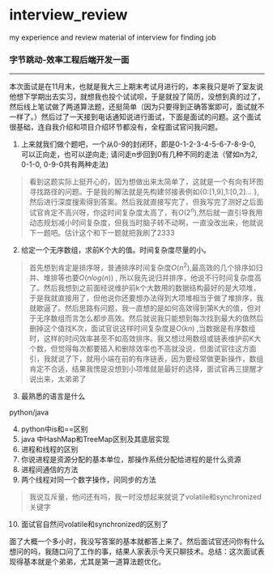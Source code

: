 # interview_review
my experience and review material of interview for finding job

### 字节跳动-效率工程后端开发一面

-----------

本次面试是在11月末，也就是我大三上期末考试月进行的，本来我只是听了室友说他想下学期出去实习，就想我也投个试试呗，于是就投了简历，没想到真的过了，然后线上笔试做了两道算法题，还挺简单（因为只要得到正确答案即可，面试就不一样了。）然后过了一天接到电话通知说进行面试，下面是面试的问题。这个面试很基础，连自我介绍和项目介绍环节都没有，全程面试官问我问题。

1. 上来就我们做个题吧，一个从0-9的封闭环，即是0-1-2-3-4-5-6-7-8-9-0, 可以正向走，也可以逆向走; 请问走n步回到0有几种不同的走法（譬如n为2, 0-1-0, 0-9-0共有两种走法)

> 看到这题实际上挺开心的，因为想做出来太简单了，这就是一个有向有环图寻找路径的问题。于是我的解法就是先构建邻接表例如{0:[1,9],1:[0,2]... },然后进行深度搜索得到答案。然后我就直接写完了，但我写完了测好之后面试官肯定不高兴呀，你这时间复杂度太高了，有$O(2^n)$,然后就一直引导我用动态规划减小时间复杂度，但我当时脑子转不动啊，一直没改出来，他就说下一题吧。估计这个和下一题就把我刷了2333

2. 给定一个无序数组，求前K个大的值。时间复杂度尽量的小。

> 首先想到肯定是排序呀，普通排序时间复杂度$O(n^2)$,最高效的几个排序如归并、堆排等也要$O(nlog(n))$ , 所以我先说归并排序，他说不行时间复杂度高了。然后我想到之前面经说维护前k个大数用的数据结构最好的是大项堆，于是我就直接用了，但他说你还要想办法得到大项堆相当于做了堆排序，我就歇逼了。然后思路有问题，我一直想的是如何高效得到第K大的值，但对于无序数组而言怎么都步高效。然后就说我只能想到每次找到最大的值然后删掉这个值找K次，面试官说这样时间复杂度是$O(kn)$ ,当数据是有序数组时，这样的时间效率甚至不如高效排序。我又想过用数组或链表维护前K大个数，但觉得每次都要插入和删除效率也不高就没说，但面试官往这方面引，我就说了下，就用小端在前的有序链表，因为要经常做更新操作，数组肯定不合适，结果我愣是没想到小项堆就是最好的选择，面试官再三提醒才说出来，太弟弟了

3. 最熟悉的语言是什么

python/java

4. python中is和==区别
5. java 中HashMap和TreeMap区别及其底层实现
6. 进程和线程的区别
7. 你说进程是资源分配的基本单位，那操作系统分配给进程的是什么资源
8. 进程间通信的方法
9. 两个线程对同一个数字操作，问同步的方法

> 我说互斥量，他问还有吗，我一时没想起来就说了volatile和synchronized关键字

10. 面试官自然问volatile和synchronized的区别了

    

面了大概一个多小时，我没写答案的基本就都答上来了。然后面试官还问你有什么想问的吗，我随口问了工作的事，结果人家表示今天只聊技术。总结：这次面试表现得基本就是个弟弟，尤其是第一道算法题优化。
